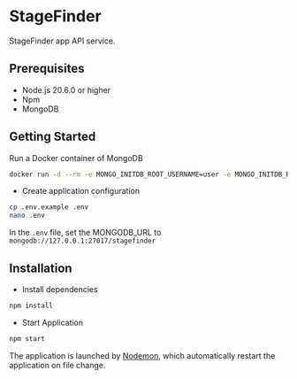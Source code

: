 # StageFinder

StageFinder app API service.

## Prerequisites

- Node.js 20.6.0 or higher
- Npm
- MongoDB

## Getting Started

Run a Docker container of MongoDB

```bash
docker run -d --rm -e MONGO_INITDB_ROOT_USERNAME=user -e MONGO_INITDB_ROOT_PASSWORD=secret -p 27018:27017 --name mongodb mongo:8.0
```

- Create application configuration

```bash
cp .env.example .env
nano .env
```

In the `.env` file, set the MONGODB_URL to `mongodb://127.0.0.1:27017/stagefinder`

## Installation

- Install dependencies

```bash
npm install
```

- Start Application

```bash
npm start
```

The application is launched by [Nodemon,](https://nodemon.com) which automatically restart the application on file change.
